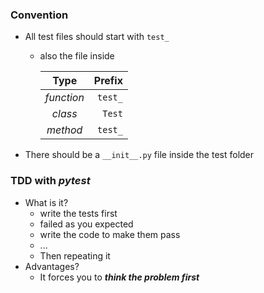 ### Convention 
- All test files should start with ```test_```
	- also the file inside
		
		| Type | Prefix | 
		| :----: | ----: |
		| *function* | ```test_``` |
		| *class* | ```Test``` |
		| *method* | ```test_``` |
	
- There should be a ```__init__.py``` file inside the test folder


### TDD with *pytest*
- What is it?
    - write the tests first
    - failed as you expected
    - write the code to make them pass
    - ...
    - Then repeating it 
- Advantages?
	- It forces you to ***think the problem first***
